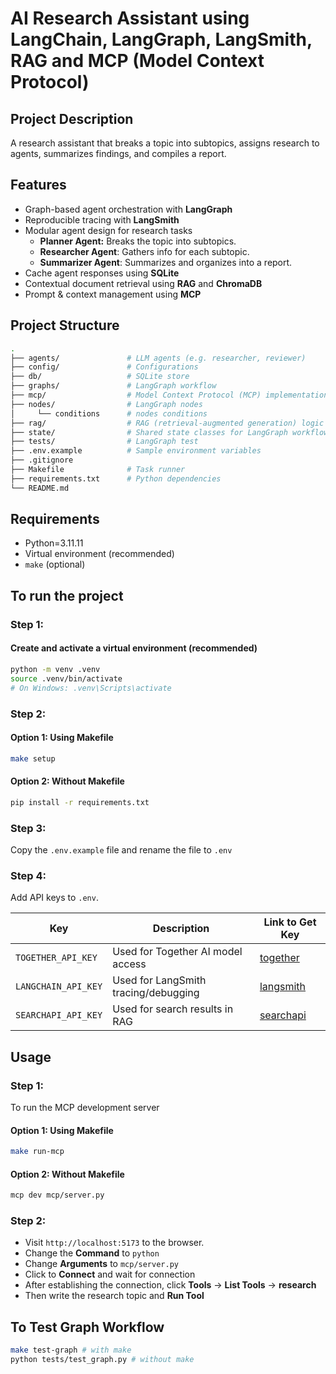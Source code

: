 # AI Research Assistant using LangChain, LangGraph, LangSmith, RAG and MCP (Model Context Protocol)

## Project Description
A research assistant that breaks a topic into subtopics, assigns research to agents, summarizes findings, and compiles a report.

## Features

- Graph-based agent orchestration with **LangGraph**
- Reproducible tracing with **LangSmith**
- Modular agent design for research tasks 
    - **Planner Agent:** Breaks the topic into subtopics.
    - **Researcher Agent**: Gathers info for each subtopic.
    - **Summarizer Agent**: Summarizes and organizes into a report.
- Cache agent responses using **SQLite**
- Contextual document retrieval using **RAG** and **ChromaDB**
- Prompt & context management using **MCP**

## Project Structure

```bash
.
├── agents/               # LLM agents (e.g. researcher, reviewer)
├── config/               # Configurations
├── db/                   # SQLite store
├── graphs/               # LangGraph workflow 
├── mcp/                  # Model Context Protocol (MCP) implementation
├── nodes/                # LangGraph nodes
│     └── conditions      # nodes conditions
├── rag/                  # RAG (retrieval-augmented generation) logic
├── state/                # Shared state classes for LangGraph workflows
├── tests/                # LangGraph test
├── .env.example          # Sample environment variables
├── .gitignore            
├── Makefile              # Task runner
├── requirements.txt      # Python dependencies
└── README.md             
```

## Requirements

- Python=3.11.11
- Virtual environment (recommended)
- `make` (optional)

## To run the project

### Step 1:

#### Create and activate a virtual environment (recommended)

```bash
python -m venv .venv
source .venv/bin/activate     
# On Windows: .venv\Scripts\activate 
```

### Step 2:

#### Option 1: Using Makefile

```bash
make setup
```

#### Option 2: Without Makefile

```bash
pip install -r requirements.txt
```

### Step 3:

Copy the `.env.example` file and rename the file to `.env`

### Step 4:

Add API keys to `.env`.

| Key                 | Description                            | Link to Get Key |
|---------------------|----------------------------------------|-----------------|
| `TOGETHER_API_KEY`  | Used for Together AI model access      | [together](https://api.together.xyz/settings/api-keys) |
| `LANGCHAIN_API_KEY` | Used for LangSmith tracing/debugging   | [langsmith](https://smith.langchain.com/) |
| `SEARCHAPI_API_KEY` | Used for search results in RAG         | [searchapi](https://www.searchapi.io/api_tokens) |

## Usage

### Step 1:

To run the MCP development server

#### Option 1: Using Makefile

```bash
make run-mcp
```

#### Option 2: Without Makefile

```bash
mcp dev mcp/server.py
```

### Step 2:

- Visit `http://localhost:5173` to the browser.
- Change the **Command** to `python`
- Change **Arguments** to `mcp/server.py`
- Click to **Connect** and wait for connection
- After establishing the connection, click **Tools** -> **List Tools** -> **research**
- Then write the research topic and **Run Tool**

## To Test Graph Workflow

```bash
make test-graph # with make
python tests/test_graph.py # without make
```